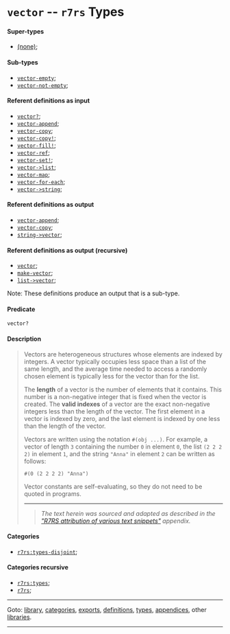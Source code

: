 

<a id='type__r7rs__vector'></a>

# `vector` -- `r7rs` Types


<a id='type__r7rs__vector__super-types'></a>

#### Super-types

 * [(none)](../../r7rs/types/_index.md#toc__r7rs__types);


<a id='type__r7rs__vector__sub-types'></a>

#### Sub-types

 * [`vector-empty`](../../r7rs/types/vector-empty.md#type__r7rs__vector-empty);
 * [`vector-not-empty`](../../r7rs/types/vector-not-empty.md#type__r7rs__vector-not-empty);


<a id='type__r7rs__vector__referent-definitions-input'></a>

#### Referent definitions as input

 * [`vector?`](../../r7rs/definitions/vector_3f.md#definition__r7rs__vector_3f);
 * [`vector-append`](../../r7rs/definitions/vector-append.md#definition__r7rs__vector-append);
 * [`vector-copy`](../../r7rs/definitions/vector-copy.md#definition__r7rs__vector-copy);
 * [`vector-copy!`](../../r7rs/definitions/vector-copy_21.md#definition__r7rs__vector-copy_21);
 * [`vector-fill!`](../../r7rs/definitions/vector-fill_21.md#definition__r7rs__vector-fill_21);
 * [`vector-ref`](../../r7rs/definitions/vector-ref.md#definition__r7rs__vector-ref);
 * [`vector-set!`](../../r7rs/definitions/vector-set_21.md#definition__r7rs__vector-set_21);
 * [`vector->list`](../../r7rs/definitions/vector-_3e_list.md#definition__r7rs__vector-_3e_list);
 * [`vector-map`](../../r7rs/definitions/vector-map.md#definition__r7rs__vector-map);
 * [`vector-for-each`](../../r7rs/definitions/vector-for-each.md#definition__r7rs__vector-for-each);
 * [`vector->string`](../../r7rs/definitions/vector-_3e_string.md#definition__r7rs__vector-_3e_string);


<a id='type__r7rs__vector__referent-definitions-output'></a>

#### Referent definitions as output

 * [`vector-append`](../../r7rs/definitions/vector-append.md#definition__r7rs__vector-append);
 * [`vector-copy`](../../r7rs/definitions/vector-copy.md#definition__r7rs__vector-copy);
 * [`string->vector`](../../r7rs/definitions/string-_3e_vector.md#definition__r7rs__string-_3e_vector);


<a id='type__r7rs__vector__referent-definitions-output-recursive'></a>

#### Referent definitions as output (recursive)

 * [`vector`](../../r7rs/definitions/vector.md#definition__r7rs__vector);
 * [`make-vector`](../../r7rs/definitions/make-vector.md#definition__r7rs__make-vector);
 * [`list->vector`](../../r7rs/definitions/list-_3e_vector.md#definition__r7rs__list-_3e_vector);

Note:  These definitions produce an output that is a sub-type.


<a id='type__r7rs__vector__predicate'></a>

#### Predicate

````
vector?
````


<a id='type__r7rs__vector__description'></a>

#### Description

> Vectors are heterogeneous structures whose elements are indexed
> by integers.  A vector typically occupies less space than a list
> of the same length, and the average time needed to access a randomly
> chosen element is typically less for the vector than for the list.
> 
> The __length__ of a vector is the number of elements that it
> contains.  This number is a non-negative integer that is fixed when the
> vector is created.  The __valid indexes__ of a
> vector are the exact non-negative integers less than the length of the
> vector.  The first element in a vector is indexed by zero, and the last
> element is indexed by one less than the length of the vector.
> 
> Vectors are written using the notation `#(obj ...)`.
> For example, a vector of length `3` containing the number `0` in element
> `0`, the list `(2 2 2 2)` in element `1`, and the string `"Anna"` in
> element `2` can be written as follows:
> 
> ````
> #(0 (2 2 2 2) "Anna")
> ````
> 
> Vector constants are self-evaluating, so they do not need to be quoted in programs.
> 
> 
> ----
> > *The text herein was sourced and adapted as described in the ["R7RS attribution of various text snippets"](../../r7rs/appendices/attribution.md#appendix__r7rs__attribution) appendix.*


<a id='type__r7rs__vector__categories'></a>

#### Categories

 * [`r7rs:types-disjoint`](../../r7rs/categories/r7rs_3a_types-disjoint.md#category__r7rs__r7rs_3a_types-disjoint);


<a id='type__r7rs__vector__categories-recursive'></a>

#### Categories recursive

 * [`r7rs:types`](../../r7rs/categories/r7rs_3a_types.md#category__r7rs__r7rs_3a_types);
 * [`r7rs`](../../r7rs/categories/r7rs.md#category__r7rs__r7rs);

----

Goto: [library](../../r7rs/_index.md#library__r7rs), [categories](../../r7rs/categories/_index.md#toc__r7rs__categories), [exports](../../r7rs/exports/_index.md#toc__r7rs__exports), [definitions](../../r7rs/definitions/_index.md#toc__r7rs__definitions), [types](../../r7rs/types/_index.md#toc__r7rs__types), [appendices](../../r7rs/appendices/_index.md#toc__r7rs__appendices), other [libraries](../../_libraries.md#toc__libraries).

----

